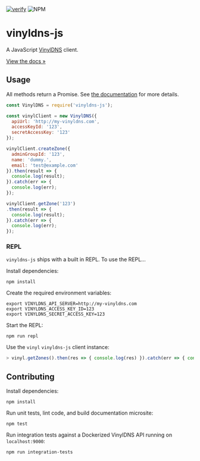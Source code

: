 [![verify](https://github.com/vinyldns/vinyldns-js/actions/workflows/verify.yml/badge.svg)](https://github.com/vinyldns/vinyldns-js/actions/workflows/verify.yml)
![NPM](https://img.shields.io/npm/v/vinyldns-js?logo=npm)

# vinyldns-js

A JavaScript [VinylDNS](https://vinyldns.io) client.

[View the docs &raquo;](http://vinyldns.github.io/vinyldns-js)

## Usage

All methods return a Promise. See [the documentation](http://vinyldns.github.io/vinyldns-js) for more details.

```javascript
const VinylDNS = require('vinyldns-js');

const vinylClient = new VinylDNS({
  apiUrl: 'http://my-vinyldns.com',
  accessKeyId: '123',
  secretAccessKey: '123'
});

vinylClient.createZone({
  adminGroupId: '123',
  name: 'dummy.',
  email: 'test@example.com'
}).then(result => {
  console.log(result);
}).catch(err => {
  console.log(err);
});

vinylClient.getZone('123')
.then(result => {
  console.log(result);
}).catch(err => {
  console.log(err);
});
```

### REPL

`vinyldns-js` ships with a built in REPL. To use the REPL...

Install dependencies:

```shell script
npm install
```

Create the required environment variables:

```shell script
export VINYLDNS_API_SERVER=http://my-vinyldns.com
export VINYLDNS_ACCESS_KEY_ID=123
export VINYLDNS_SECRET_ACCESS_KEY=123
```

Start the REPL:

```
npm run repl
```

Use the `vinyl` `vinyldns-js` client instance:

```javascript
> vinyl.getZones().then(res => { console.log(res) }).catch(err => { console.log(err) })
```

## Contributing

Install dependencies:

```shell script
npm install
```

Run unit tests, lint code, and build documentation microsite:

```shell script
npm test
```

Run integration tests against a Dockerized VinylDNS API running on `localhost:9000`:

```shell script
npm run integration-tests
```
